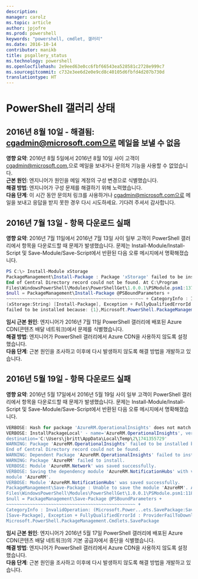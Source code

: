 ```yaml
---
description: 
manager: carolz
ms.topic: article
author: jpjofre
ms.prod: powershell
keywords: "powershell, cmdlet, 갤러리"
ms.date: 2016-10-14
contributor: manikb
title: psgallery_status
ms.technology: powershell
ms.openlocfilehash: 2e9eed63e0cc6fbf66543ea528581c2728e999c7
ms.sourcegitcommit: c732e3ee6d2e0e9cd8c40105d6fbfd4d207b730d
translationtype: HT
---
```

<a name="powershell-gallery-status"></a>PowerShell 갤러리 상태
=========================


## <a name="8102016---resolved-unable-to-send-emails-to-cgadminmicrosoftcom"></a>2016년 8월 10일 - 해결됨: cgadmin@microsoft.com으로 메일을 보낼 수 없음

__영향 요약__: 2016년 8월 5일에서 2016년 8월 10일 사이 고객이 cgadmin@microsoft.com,으로 메일을 보내거나 문의처 기능을 사용할 수 없었습니다.  
__근본 원인__: 엔지니어가 원인을 메일 계정의 구성 변경으로 식별했습니다.  
__해결 방법__: 엔지니어가 구성 문제를 해결하기 위해 노력했습니다.  
__다음 단계__: 이 시간 동안 문의처 링크를 사용하거나 cgadmin@microsoft.com으로 메일을 보내고 응답을 받지 못한 경우 다시 시도하세요. 기다려 주셔서 감사합니다.



## <a name="7132016---download-items-failed"></a>2016년 7월 13일 - 항목 다운로드 실패

__영향 요약__: 2016년 7월 11일에서 2016년 7월 13일 사이 일부 고객이 PowerShell 갤러리에서 항목을 다운로드할 때 문제가 발생했습니다. 문제는 Install-Module/Install-Script 및 Save-Module/Save-Script에서 반환된 다음 오류 메시지에서 명확해졌습니다.

```PowerShell
PS C:\> Install-Module xStorage 
PackageManagement\Install-Package : Package 'xStorage' failed to be installed because: 
End of Central Directory record could not be found. At C:\Program 
Files\WindowsPowerShell\Modules\PowerShellGet\1.0.0.1\PSModule.psm1:1375 char:21 + ... 
$null = PackageManagement\Install-Package @PSBoundParameters + 
~~~~~~~~~~~~~~~~~~~~~~~~~~~~~~~~~~~~~~~~~~~~~~~~~~~~ + CategoryInfo : InvalidResult: 
(xStorage:String) [Install-Package], Exception + FullyQualifiedErrorId : Package '{0}' 
failed to be installed because: {1},Microsoft.PowerShell.PackageManagement.Cmdlets.InstallPackage 
```

__임시 근본 원인__: 엔지니어가 2016년 7월 11일 PowerShell 갤러리에 배포된 Azure CDN(콘텐츠 배달 네트워크)에서 문제를 식별했습니다.  
__해결 방법__: 엔지니어가 PowerShell 갤러리에서 Azure CDN을 사용하지 않도록 설정했습니다.  
__다음 단계__: 근본 원인을 조사하고 이후에 다시 발생하지 않도록 해결 방법을 개발하고 있습니다.


## <a name="5192016---download-items-failed"></a>2016년 5월 19일 - 항목 다운로드 실패
__영향 요약__: 2016년 5월 17일에서 2016년 5월 19일 사이 일부 고객이 PowerShell 갤러리에서 항목을 다운로드할 때 문제가 발생했습니다. 문제는 Install-Module/Install-Script 및 Save-Module/Save-Script에서 반환된 다음 오류 메시지에서 명확해졌습니다.

```PowerShell
VERBOSE: Hash for package 'AzureRM.OperationalInsights' does not match hash provided from the server.
VERBOSE: InstallPackageLocal' - name='AzureRM.OperationalInsights', version='1.0.8',
destination='C:\Users\jbritt\AppData\Local\Temp\2\1741355729'
WARNING: Package 'AzureRM.OperationalInsights' failed to be installed because: 
End of Central Directory record could not be found. 
WARNING: Dependent Package 'AzureRM.OperationalInsights' failed to install. 
WARNING: Package 'AzureRM' failed to install. 
VERBOSE: Module 'AzureRM.Network' was saved successfully. 
VERBOSE: Saving the dependency module 'AzureRM.NotificationHubs' with version '1.0.8' for the 
module 'AzureRM'. 
VERBOSE: Module 'AzureRM.NotificationHubs' was saved successfully. 
PackageManagement\Save-Package : Unable to save the module 'AzureRM'. At C:\Program 
Files\WindowsPowerShell\Modules\PowerShellGet\1.0.0.1\PSModule.psm1:1187 char:21 + 
$null = PackageManagement\Save-Package @PSBoundParameters + 
~~~~~~~~~~~~~~~~~~~~~~~~~~~~~~~~~~~~~~~~~~~~~~~~~ + 
CategoryInfo : InvalidOperation: (Microsoft.Power...ets.SavePackage:SavePackage) 
[Save-Package], Exception + FullyQualifiedErrorId : ProviderFailToDownloadFile,
Microsoft.PowerShell.PackageManagement.Cmdlets.SavePackage 
```

__임시 근본 원인__: 엔지니어가 2016년 5월 17일 PowerShell 갤러리에 배포된 Azure CDN(콘텐츠 배달 네트워크)의 기본 공급자에서 중단을 식별했습니다.  
__해결 방법__: 엔지니어가 PowerShell 갤러리에서 Azure CDN을 사용하지 않도록 설정했습니다.  
__다음 단계__: 근본 원인을 조사하고 이후에 다시 발생하지 않도록 해결 방법을 개발하고 있습니다.

